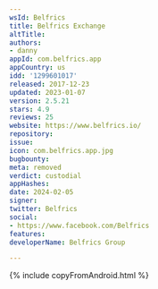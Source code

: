 ```yaml
---
wsId: Belfrics
title: Belfrics Exchange
altTitle: 
authors:
- danny
appId: com.belfrics.app
appCountry: us
idd: '1299601017'
released: 2017-12-23
updated: 2023-01-07
version: 2.5.21
stars: 4.9
reviews: 25
website: https://www.belfrics.io/
repository: 
issue: 
icon: com.belfrics.app.jpg
bugbounty: 
meta: removed
verdict: custodial
appHashes: 
date: 2024-02-05
signer: 
twitter: Belfrics
social:
- https://www.facebook.com/Belfrics
features: 
developerName: Belfrics Group

---
```


{% include copyFromAndroid.html %}
